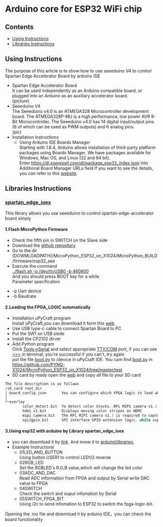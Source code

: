 # Arduino core for ESP32 WiFi chip

## Contents
- [Using Instructions](#installation-instructions)
- [Libraries Instructions](#Libraries-Instructions)

## Using Instructions  
The purpose of this article is to show how to use seeeduino V4 to control Spartan Edge Accelerator Board by arduino IDE  
- Spartan Edge Accelerator Board  
It can be used independently as an Arduino compatible board, or plugged into an Arduino as an auxiliary accelerator board.  
(picture)  
- Seeeduino V4  
The Seeeduino v4.0 is an ATMEGA328 Microcontroller development board. The ATMEGA328P-MU is a high performance, low power AVR 8-Bit Microcontroller. The Seeeduino v4.0 has 14 digital input/output pins (6 of which can be used as PWM outputs) and 6 analog pins.  
(pic)
- Installation Instructions  
    + Using Arduino IDE Boards Manager  
 Starting with 1.6.4, Arduino allows installation of third-party platform packages using Boards Manager. We have packages available for Windows, Mac OS, and Linux (32 and 64 bit).  
 Enter https://dl.espressif.com/dl/package_esp32_index.json into Additional Board Manager URLs field
 If you want to see the details, you can refer to this [website](https://github.com/espressif/arduino-esp32/blob/master/docs/arduino-ide/boards_manager.md).  
 
## Libraries Instructions  
### [spartan_edge_ioex](https://github.com/SU1JUN4KANG1/spartan_edge_ioex)
This library allows you use seeeduino to control spartan-edge-accelerator board simply  
#### 1.Flash MicroPython Firmware  
- Check the fifth pin in SWITCH on the Slave side
- Download the [github repository](https://github.com/PYNQ-X1024/MicroPython_ESP32_on_X1024.git)  
- Go to the dir (DOWMLOADPATH)/MicroPython_ESP32_on_X1024/MicroPython_BUILD/firmware/esp32_sea  
- Execute the command  
<u>../flash.sh -p /dev/ttyUSB0 -b 460800</u>  
And you should press BOOT key for a while  
Parameter specification  
 + -p Uart device  
 + -b  Baudrate
 
#### 2.Loading the FPGA_LOGIC automatically
- Installation uPyCraft program  
Install uPyCraft,you can dowmload it form this [web](https://randomnerdtutorials.com/install-upycraft-ide-windows-pc-instructions/).
- Use USB type-c cable to connect Spartan Board to PC
- Put the SW1 on USB siede
- install the CP2102 dirver 
- Add Python program  
Click <u>Tools->Serial</u>  and select appropriate <u>TTY/COM</u> port, if you can see <u>>>></u> in terminal, you're successful
if you can't, try again  
put the file <u>boot.py</u> to /device in uPyCraft IDE.
You cam find <u>boot.py</u> in <u>https://github.com/PYNQ-X1024/MicroPython_ESP32_on_X1024/tree/master/test</u>  
- SD card by ready
open the [web](https://github.com/PYNQ-X1024/MicroPython_ESP32_on_X1024/tree/master/test/sd_card)
and copy all file to your SD card 
``` c
The file description is as follows
/sd_card root_dir
│-board_config.json       You can configure which FPGA logic to load when powered on, as well as other configurations
│
└─overlay
        color_detect.bit  To detect color blocks, RPi MIPI camera v1.3 version is required.
        hdmi_v1.bit       Displays moving color stripes on HDMI
        mipi_camera.bit   The RPi MIPI camera v1.3 is required to capture images and display them on the HDMI display.
        spi2gpio.bit      SPI interface GPIO extension logic, while supporting the operation of ADC/DAC/ rgb-led.
```  
#### 3.Using esp32 with arduino by Library spartan_edge_ioex
- you can dowmload it by [link](https://github.com/SU1JUN4KANG1/spartan_edge_ioex). 
And move it to <u>arduino\libraries</u>,  
- Example Instructions
   + 01LED_AND_BUTTON  
 Using button USER1 to control LED1/2 reverse
   + 02RGB_LED  
 Set the RGBLED's R,G,B value,which will change the led color
   + 03ADC_AND_DAC  
 Read ADC information from FPGA and output by Serial write DAC value to FPGA
   + 04SWITCH  
 Check the switch and ouput infomation by Serial
   + 05SWITCH_FPGA_BIT  
 Using i2c to send infomation to ESP32 to switch the fpga-logic-bit.
 

Opening the .ino file and dowmload it by arduino IDE，you can check the board functionality  






